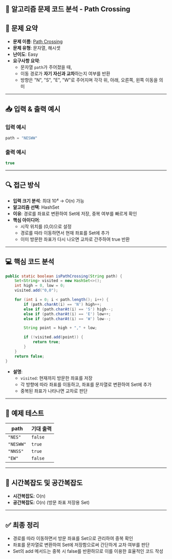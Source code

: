 ## 🧠 알고리즘 문제 코드 분석 - Path Crossing

## 📌 문제 요약
- **문제 이름**: [Path Crossing](https://leetcode.com/problems/path-crossing/)
- **문제 유형**: 문자열, 해시셋
- **난이도**: Easy
- **요구사항 요약**:
  - 문자열 `path`가 주어졌을 때,
  - 이동 경로가 **자기 자신과 교차**하는지 여부를 반환
  - 방향은 "N", "S", "E", "W"로 주어지며 각각 위, 아래, 오른쪽, 왼쪽 이동을 의미

---

## 📥 입력 & 출력 예시

### 입력 예시
```java
path = "NESWW"
```

### 출력 예시
```java
true
```

---

## 🔍 접근 방식

- **입력 크기 분석**: 최대 10⁴ → O(n) 가능
- **알고리즘 선택**: HashSet
- **이유**: 경로를 좌표로 변환하여 Set에 저장, 중복 여부를 빠르게 확인
- **핵심 아이디어**:
  - 시작 위치를 (0,0)으로 설정
  - 경로를 따라 이동하면서 현재 좌표를 Set에 추가
  - 이미 방문한 좌표가 다시 나오면 교차로 간주하여 true 반환

---

## 💻 핵심 코드 분석

```java
public static boolean isPathCrossing(String path) {
    Set<String> visited = new HashSet<>();
    int high = 0, low = 0;
    visited.add("0,0");

    for (int i = 0; i < path.length(); i++) {
        if (path.charAt(i) == 'N') high++;
        else if (path.charAt(i) == 'S') high--;
        else if (path.charAt(i) == 'E') low++;
        else if (path.charAt(i) == 'W') low--;

        String point = high + "," + low;

        if (!visited.add(point)) {
            return true;
        }
    }
    return false;
}
```

- **설명**:
  - `visited`: 현재까지 방문한 좌표를 저장
  - 각 방향에 따라 좌표를 이동하고, 좌표를 문자열로 변환하여 Set에 추가
  - 중복된 좌표가 나타나면 교차로 판단

---

## 🧪 예제 테스트

| path  | 기대 출력 |
|------|-------------|
| `"NES"` | `false` |
| `"NESWW"` | `true` |
| `"NNSS"` | `true` |
| `"EW"` | `false` |

---

## 📝 시간복잡도 및 공간복잡도

- **시간복잡도**: O(n)
- **공간복잡도**: O(n) (방문 좌표 저장용 Set)

---

## ✅ 최종 정리

- 경로를 따라 이동하면서 방문 좌표를 Set으로 관리하여 중복 확인
- 좌표를 문자열로 변환하여 Set에 저장함으로써 간단하게 교차 여부를 판단
- Set의 add 메서드는 중복 시 false를 반환하므로 이를 이용한 효율적인 코드 작성